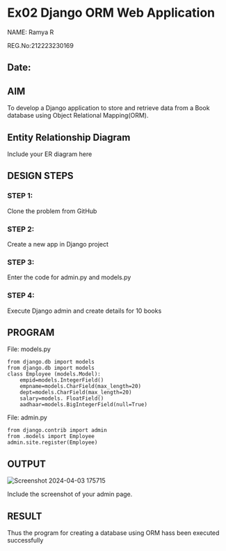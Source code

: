 # Ex02 Django ORM Web Application
NAME: Ramya R

REG.No:212223230169
## Date: 
## AIM
To develop a Django application to store and retrieve data from a Book database using Object Relational Mapping(ORM).
## Entity Relationship Diagram
Include your ER diagram here

## DESIGN STEPS
### STEP 1:
Clone the problem from GitHub
### STEP 2:
Create a new app in Django project
### STEP 3:
Enter the code for admin.py and models.py
### STEP 4:
Execute Django admin and create details for 10 books
## PROGRAM
File: models.py
```
from django.db import models
from django.db import models
class Employee (models.Model):
    empid=models.IntegerField()
    empname=models.CharField(max_length=20) 
    dept=models.CharField(max_length=20)
    salary=models. FloatField()
    aadhaar=models.BigIntegerField(null=True)
```
File: admin.py
```
from django.contrib import admin
from .models import Employee
admin.site.register(Employee)
```
## OUTPUT
![Screenshot 2024-04-03 175715](https://github.com/ramya23000505/ORM/assets/149370791/5847ce7f-91a2-45cf-bba3-69331a1d3d2c)

Include the screenshot of your admin page.
## RESULT
Thus the program for creating a database using ORM hass been executed successfully
